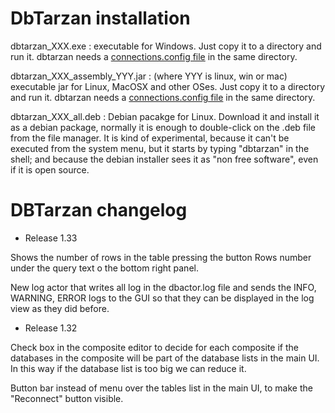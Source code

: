 DbTarzan installation
=====================

dbtarzan_XXX.exe : executable for Windows. Just copy it to a directory and run it. dbtarzan needs a [connections.config file](https://aferrandi.github.io/dbtarzan/The-database-connections-configuration-file) in the same directory. 

dbtarzan_XXX_assembly_YYY.jar : (where YYY is linux, win or mac) executable jar for Linux, MacOSX and other OSes. Just copy it to a directory and run it. dbtarzan needs a [connections.config file](https://aferrandi.github.io/dbtarzan/The-database-connections-configuration-file) in the same directory. 

dbtarzan_XXX_all.deb : Debian pacakge for Linux. Download it and install it as a debian package, normally it is enough to double-click on the .deb file from the file manager. It is kind of experimental, because it can't be executed from the system menu, but it starts by typing "dbtarzan" in the shell; and because the debian installer sees it as "non free software", even if it is open source.     


DBTarzan changelog
=================
- Release 1.33

Shows the number of rows in the table pressing the button Rows number under the query text o the bottom right panel.

New log actor that writes all log in the dbactor.log file and sends the INFO, WARNING, ERROR logs to the GUI so that they can be displayed in the log view as they did before.


- Release 1.32

Check box in the composite editor to decide for each composite if the databases in the composite will be part of the database lists in the main UI. In this way if the database list is too big we can reduce it.

Button bar instead of menu over the tables list in the main UI, to make the "Reconnect" button visible.









